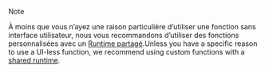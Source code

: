 >[!NOTE]
> <span data-ttu-id="817e3-101">À moins que vous n’ayez une raison particulière d’utiliser une fonction sans interface utilisateur, nous vous recommandons d’utiliser des fonctions personnalisées avec un [Runtime partagé](../excel/configure-your-add-in-to-use-a-shared-runtime.md).</span><span class="sxs-lookup"><span data-stu-id="817e3-101">Unless you have a specific reason to use a UI-less function, we recommend using custom functions with a [shared runtime](../excel/configure-your-add-in-to-use-a-shared-runtime.md).</span></span>